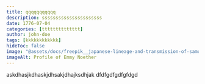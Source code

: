 ```yaml
---
title: qqqqqqqqqqq
description: ssssssssssssssssssssss
date: 1776-07-04
categories: [tttttttttttttt]
author: john-doe
tags: [kkkkkkkkkkkk]
hideToc: false
image: "@assets/docs/freepik__japanese-lineage-and-transmission-of-samurai-ryu-a__3776.jpeg"
imageAlt: Profile of Emmy Noether
---
```

askdhasjkdhaskjdhsakjdhajksdhjak
dfdfgdfgdfgfdgd
